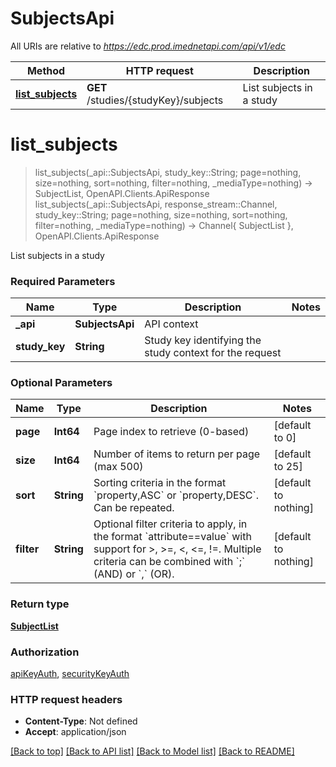 # SubjectsApi

All URIs are relative to *https://edc.prod.imednetapi.com/api/v1/edc*

Method | HTTP request | Description
------------- | ------------- | -------------
[**list_subjects**](SubjectsApi.md#list_subjects) | **GET** /studies/{studyKey}/subjects | List subjects in a study


# **list_subjects**
> list_subjects(_api::SubjectsApi, study_key::String; page=nothing, size=nothing, sort=nothing, filter=nothing, _mediaType=nothing) -> SubjectList, OpenAPI.Clients.ApiResponse <br/>
> list_subjects(_api::SubjectsApi, response_stream::Channel, study_key::String; page=nothing, size=nothing, sort=nothing, filter=nothing, _mediaType=nothing) -> Channel{ SubjectList }, OpenAPI.Clients.ApiResponse

List subjects in a study

### Required Parameters

Name | Type | Description  | Notes
------------- | ------------- | ------------- | -------------
 **_api** | **SubjectsApi** | API context | 
**study_key** | **String** | Study key identifying the study context for the request |

### Optional Parameters

Name | Type | Description  | Notes
------------- | ------------- | ------------- | -------------
 **page** | **Int64** | Page index to retrieve (0-based) | [default to 0]
 **size** | **Int64** | Number of items to return per page (max 500) | [default to 25]
 **sort** | **String** | Sorting criteria in the format &#x60;property,ASC&#x60; or &#x60;property,DESC&#x60;. Can be repeated. | [default to nothing]
 **filter** | **String** | Optional filter criteria to apply, in the format &#x60;attribute&#x3D;&#x3D;value&#x60; with support for &gt;, &gt;&#x3D;, &lt;, &lt;&#x3D;, !&#x3D;. Multiple criteria can be combined with &#x60;;&#x60; (AND) or &#x60;,&#x60; (OR). | [default to nothing]

### Return type

[**SubjectList**](SubjectList.md)

### Authorization

[apiKeyAuth](../README.md#apiKeyAuth), [securityKeyAuth](../README.md#securityKeyAuth)

### HTTP request headers

 - **Content-Type**: Not defined
 - **Accept**: application/json

[[Back to top]](#) [[Back to API list]](../README.md#api-endpoints) [[Back to Model list]](../README.md#models) [[Back to README]](../README.md)

